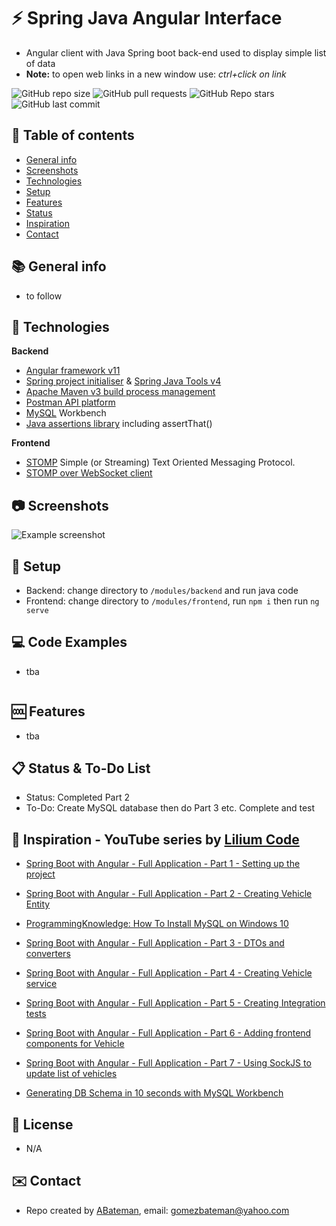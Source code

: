 # :zap: Spring Java Angular Interface

* Angular client with Java Spring boot back-end used to display simple list of data
* **Note:** to open web links in a new window use: _ctrl+click on link_

![GitHub repo size](https://img.shields.io/github/repo-size/AndrewJBateman/java-angular-data?style=plastic)
![GitHub pull requests](https://img.shields.io/github/issues-pr/AndrewJBateman/java-angular-data?style=plastic)
![GitHub Repo stars](https://img.shields.io/github/stars/AndrewJBateman/java-angular-data?style=plastic)
![GitHub last commit](https://img.shields.io/github/last-commit/AndrewJBateman/java-angular-data?style=plastic)

## :page_facing_up: Table of contents

* [General info](#general-info)
* [Screenshots](#screenshots)
* [Technologies](#technologies)
* [Setup](#setup)
* [Features](#features)
* [Status](#status)
* [Inspiration](#inspiration)
* [Contact](#contact)

## :books: General info

* to follow

## :signal_strength: Technologies

**Backend**
* [Angular framework v11](https://angular.io/)
* [Spring project initialiser](https://start.spring.io/) & [Spring Java Tools v4](https://spring.io/tools)
* [Apache Maven v3 build process management](https://maven.apache.org/what-is-maven.html)
* [Postman API platform](https://www.postman.com/)
* [MySQL](https://dev.mysql.com/) Workbench
* [Java assertions library](https://assertj.github.io/doc/) including assertThat()

**Frontend**
* [STOMP](https://stomp-js.github.io/stomp-websocket/codo/extra/docs-src/Usage.md.html) Simple (or Streaming) Text Oriented Messaging Protocol. 
* [STOMP over WebSocket client](https://www.npmjs.com/package/@stomp/stompjs)

## :camera: Screenshots

![Example screenshot](./img/java-angular.png)

## :floppy_disk: Setup

* Backend: change directory to `/modules/backend` and run java code
* Frontend: change directory to `/modules/frontend`, run `npm i` then run `ng serve`

## :computer: Code Examples

* tba

```java

```

## :cool: Features

* tba

## :clipboard: Status & To-Do List

* Status: Completed Part 2
* To-Do: Create MySQL database then do Part 3 etc. Complete and test

## :clap: Inspiration - YouTube series by [Lilium Code](https://www.youtube.com/channel/UCHu8fdv3oIxYOVr9e92AxYQ)

* [Spring Boot with Angular - Full Application - Part 1 - Setting up the project](https://www.youtube.com/watch?v=Z7L0BeAZE0Y&list=PLXy8DQl3058Mk_oZhph6cpXqBf99veSRT&index=1)
* [Spring Boot with Angular - Full Application - Part 2 - Creating Vehicle Entity](https://www.youtube.com/watch?v=76tHjIyxABg&list=PLXy8DQl3058Mk_oZhph6cpXqBf99veSRT&index=2)
* [ProgrammingKnowledge: How To Install MySQL on Windows 10](https://www.youtube.com/watch?v=WuBcTJnIuzo&t=0s)
* [Spring Boot with Angular - Full Application - Part 3 - DTOs and converters](https://www.youtube.com/watch?v=RMqQfrDm8nE&list=PLXy8DQl3058Mk_oZhph6cpXqBf99veSRT&index=3)
* [Spring Boot with Angular - Full Application - Part 4 - Creating Vehicle service](https://www.youtube.com/watch?v=JVrp6je-G9Q&list=PLXy8DQl3058Mk_oZhph6cpXqBf99veSRT&index=4)
* [Spring Boot with Angular - Full Application - Part 5 - Creating Integration tests](https://www.youtube.com/watch?v=FHmsXO6H8eM&list=PLXy8DQl3058Mk_oZhph6cpXqBf99veSRT&index=5)
* [Spring Boot with Angular - Full Application - Part 6 - Adding frontend components for Vehicle](https://www.youtube.com/watch?v=6ACYV_njhyg&list=PLXy8DQl3058Mk_oZhph6cpXqBf99veSRT&index=6)
* [Spring Boot with Angular - Full Application - Part 7 - Using SockJS to update list of vehicles](https://www.youtube.com/watch?v=dh_mAphaBU4&list=PLXy8DQl3058Mk_oZhph6cpXqBf99veSRT&index=7)

* [Generating DB Schema in 10 seconds with MySQL Workbench](https://www.youtube.com/watch?v=RbKEYDtkAJI)

## :file_folder: License

* N/A

## :envelope: Contact

* Repo created by [ABateman](https://github.com/AndrewJBateman), email: gomezbateman@yahoo.com